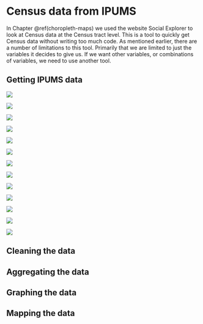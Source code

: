 
# Census data from IPUMS

In Chapter \@ref(choropleth-maps) we used the website Social Explorer to look at Census data at the Census tract level. This is a tool to quickly get Census data without writing too much code. As mentioned earlier, there are a number of limitations to this tool. Primarily that we are limited to just the variables it decides to give us. If we want other variables, or combinations of variables, we need to use another tool. 

## Getting IPUMS data

![](images/ipums_1.PNG)

![](images/ipums_2.PNG)

![](images/ipums_3.PNG)

![](images/ipums_4.PNG)

![](images/ipums_5.PNG)

![](images/ipums_6.PNG)

![](images/ipums_7.PNG)

![](images/ipums_8.PNG)

![](images/ipums_9.PNG)

![](images/ipums_10.PNG)

![](images/ipums_11.PNG)

![](images/ipums_12.PNG)

![](images/ipums_13.PNG)

## Cleaning the data

## Aggregating the data

## Graphing the data

## Mapping the data
